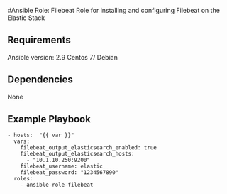 #Ansible Role: Filebeat 
Role for installing and configuring Filebeat on the Elastic Stack
## Requirements
Ansible version: 2.9
Centos 7/ Debian
## Dependencies
None
## Example Playbook
```
- hosts:  "{{ var }}"
  vars:
    filebeat_output_elasticsearch_enabled: true
    filebeat_output_elasticsearch_hosts:
      - "10.1.10.250:9200"
    filebeat_username: elastic
    filebeat_password: "1234567890"
  roles:
    - ansible-role-filebeat
```

